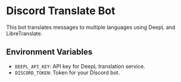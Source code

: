 # Discord Translate Bot

This bot translates messages to multiple languages using DeepL and LibreTranslate.

## Environment Variables
- `DEEPL_API_KEY`: API key for DeepL translation service.
- `DISCORD_TOKEN`: Token for your Discord bot.

